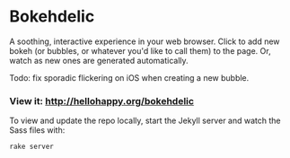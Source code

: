 # Bokehdelic

A soothing, interactive experience in your web browser. Click to add new bokeh (or bubbles, or whatever you'd like to call them) to the page. Or, watch as new ones are generated automatically.

Todo: fix sporadic flickering on iOS when creating a new bubble.

### View it: http://hellohappy.org/bokehdelic

To view and update the repo locally, start the Jekyll server and watch the Sass files with:

    rake server

